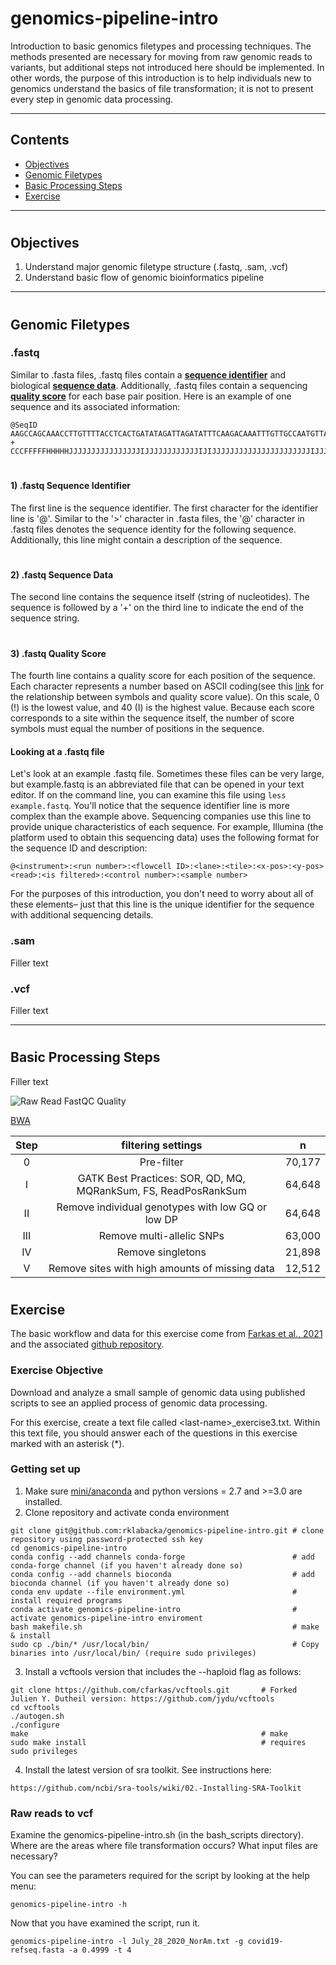 # genomics-pipeline-intro

Introduction to basic genomics filetypes and processing techniques. The methods presented are necessary for moving from raw genomic reads to variants, but additional steps not introduced here should be implemented. In other words, the purpose of this introduction is to help individuals new to genomics understand the basics of file transformation; it is not to present every step in genomic data processing.
 
---

## Contents

-   [Objectives](#objectives)
-   [Genomic Filetypes](#genomic-filetypes)
-   [Basic Processing Steps](#basic-processing-steps)
-   [Exercise](#exercise)

---

# <a name="objectives"></a>
## Objectives 

1.  Understand major genomic filetype structure (.fastq, .sam, .vcf)
2.  Understand basic flow of genomic bioinformatics pipeline
---

# <a name="study-design"></a>
## Genomic Filetypes

### .fastq 
Similar to .fasta files, .fastq files contain a <b>[sequence identifier](#fastq-seq-id)</b> and biological <b>[sequence data](#fastq-seq-data)</b>. Additionally, .fastq files contain a sequencing <b>[quality score](#fastq-qual-score)</b> for each base pair position. Here is an example of one sequence and its associated information:

```
@SeqID
AAGCCAGCAAACCTTGTTTTACCTCACTGATATAGATTAGATATTTCAAGACAAATTTGTTGCCAATGTTAGATTATTAACATTATTTATTATAAAAATA
+
CCCFFFFFHHHHHJJJJJJJJJJJJJJJJIJJJJJJJJJJJJIJIJJJJJJJJJJJJJJJJJJJJJJIJJJJJJIJJJJHHHHHHHFFFFFFFEEEEEEC
```

# <a name="fastq-seq-id"></a>
#### 1) .fastq Sequence Identifier
The first line is the sequence identifier. The first character for the identifier line is '@'. Similar to the '>' character in .fasta files, the '@' character in .fastq files denotes the sequence identity for the following sequence. Additionally, this line might contain a description of the sequence. 
 
# <a name="fastq-seq-data"></a>
#### 2) .fastq Sequence Data
The second line contains the sequence itself (string of nucleotides). The sequence is followed by a '+' on the third line to indicate the end of the sequence string.

# <a name="fastq-qual-score"></a>
#### 3) .fastq Quality Score
The fourth line contains a quality score for each position of the sequence. Each character represents a number based on ASCII coding(see this [link](https://support.illumina.com/help/BaseSpace_OLH_009008/Content/Source/Informatics/BS/QualityScoreEncoding_swBS.htm) for the relationship between symbols and quality score value). On this scale, 0 (!) is the lowest value, and 40 (I) is the highest value. Because each score corresponds to a site within the sequence itself, the number of score symbols must equal the number of positions in the sequence.

#### Looking at a .fastq file
Let's look at an example .fastq file. Sometimes these files can be very large, but example.fastq is an abbreviated file that can be opened in your text editor. If on the command line, you can examine this file using ```less example.fastq```. You'll notice that the sequence identifier line is more complex than the example above. Sequencing companies use this line to provide unique characteristics of each sequence. For example, Illumina (the platform used to obtain this sequencing data) uses the following format for the sequence ID and description:

```
@<instrument>:<run number>:<flowcell ID>:<lane>:<tile>:<x-pos>:<y-pos> <read>:<is filtered>:<control number>:<sample number>
```
For the purposes of this introduction, you don't need to worry about all of these elements– just that this line is the unique identifier for the sequence with additional sequencing details.

### .sam
Filler text
### .vcf
Filler text

---

# <a name="basic-processing-steps"></a>
## Basic Processing Steps
Filler text

![Raw Read FastQC Quality](./Examining-Sequence-Variation/images/RawReadsFastQC.png)


[BWA](https://hpc.nih.gov/apps/bwa.html)



| Step |                     filtering settings                          |    n   |
|:----:|:---------------------------------------------------------------:|:------:|
|  0   | Pre-filter                                                      | 70,177 |
|  I   | GATK Best Practices: SOR, QD, MQ, MQRankSum, FS, ReadPosRankSum | 64,648 |
|  II  | Remove individual genotypes with low GQ or low DP               | 64,648 |
|  III | Remove multi-allelic SNPs                                       | 63,000 |
|  IV  | Remove singletons                                               | 21,898 |
|  V   | Remove sites with high amounts of missing data                  | 12,512 |

# <a name="exercise"></a>
## Exercise
The basic workflow and data for this exercise come from [Farkas et al., 2021](https://doi.org/10.3389/fmicb.2021.665041) and the associated [github repository](https://github.com/cfarkas/SARS-CoV-2-freebayes).

### Exercise Objective
Download and analyze a small sample of genomic data using published scripts to see an applied process of genomic data processing.

For this exercise, create a text file called \<last-name\>_exercise3.txt. Within this text file, you should answer each of the questions in this exercise marked with an asterisk (*).

### Getting set up
1.  Make sure [mini/anaconda](https://docs.conda.io/en/latest/miniconda.html) and python versions = 2.7 and >=3.0 are installed.
2.  Clone repository and activate conda environment
```
git clone git@github.com:rklabacka/genomics-pipeline-intro.git # clone repository using password-protected ssh key
cd genomics-pipeline-intro
conda config --add channels conda-forge                        # add conda-forge channel (if you haven't already done so)
conda config --add channels bioconda                           # add bioconda channel (if you haven't already done so)
conda env update --file environment.yml                        # install required programs
conda activate genomics-pipeline-intro                         # activate genomics-pipeline-intro enviroment
bash makefile.sh                                               # make & install
sudo cp ./bin/* /usr/local/bin/                                # Copy binaries into /usr/local/bin/ (require sudo privileges)
```

3.  Install a vcftools version that includes the --haploid flag as follows:
```
git clone https://github.com/cfarkas/vcftools.git       # Forked Julien Y. Dutheil version: https://github.com/jydu/vcftools
cd vcftools
./autogen.sh
./configure
make                                                    # make
sudo make install                                       # requires sudo privileges
```

4. Install the latest version of sra toolkit. See instructions here:
```
https://github.com/ncbi/sra-tools/wiki/02.-Installing-SRA-Toolkit
```

### Raw reads to vcf

Examine the genomics-pipeline-intro.sh (in the bash_scripts directory). Where are the areas where file transformation occurs? What input files are necessary?

You can see the parameters required for the script by looking at the help menu:
```
genomics-pipeline-intro -h
```

Now that you have examined the script, run it.

```
genomics-pipeline-intro -l July_28_2020_NorAm.txt -g covid19-refseq.fasta -a 0.4999 -t 4
``` 


